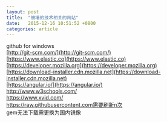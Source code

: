 ```yaml
---
layout: post
title:  "被墙的技术相关的网站"
date:   2015-12-16 10:51:52 +0800
categories: article
---
```


github for windows      
[http://git-scm.com/](http://git-scm.com/)      
[https://www.elastic.co](https://www.elastic.co)    
[https://developer.mozilla.org](https://developer.mozilla.org)   
[https://download-installer.cdn.mozilla.net](https://download-installer.cdn.mozilla.net)      
[https://angular.io/](https://angular.io/)  
http://www.w3schools.com/   
https://www.xvid.com/  
https://raw.githubusercontent.com需要刷新n次    
gem无法下载需更换为国内镜像